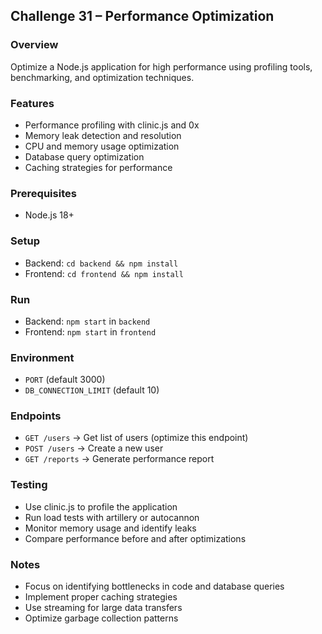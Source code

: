 ## Challenge 31 – Performance Optimization

### Overview
Optimize a Node.js application for high performance using profiling tools, benchmarking, and optimization techniques.

### Features
- Performance profiling with clinic.js and 0x
- Memory leak detection and resolution
- CPU and memory usage optimization
- Database query optimization
- Caching strategies for performance

### Prerequisites
- Node.js 18+

### Setup
- Backend: `cd backend && npm install`
- Frontend: `cd frontend && npm install`

### Run
- Backend: `npm start` in `backend`
- Frontend: `npm start` in `frontend`

### Environment
- `PORT` (default 3000)
- `DB_CONNECTION_LIMIT` (default 10)

### Endpoints
- `GET /users` → Get list of users (optimize this endpoint)
- `POST /users` → Create a new user
- `GET /reports` → Generate performance report

### Testing
- Use clinic.js to profile the application
- Run load tests with artillery or autocannon
- Monitor memory usage and identify leaks
- Compare performance before and after optimizations

### Notes
- Focus on identifying bottlenecks in code and database queries
- Implement proper caching strategies
- Use streaming for large data transfers
- Optimize garbage collection patterns